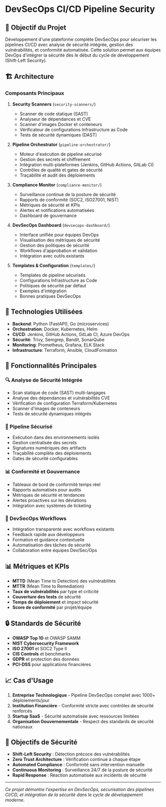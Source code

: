 # DevSecOps CI/CD Pipeline Security

## 🔐 Objectif du Projet

Développement d'une plateforme complète DevSecOps pour sécuriser les pipelines CI/CD avec analyse de sécurité intégrée, gestion des vulnérabilités, et conformité automatisée. Cette solution permet aux équipes DevOps d'intégrer la sécurité dès le début du cycle de développement (Shift-Left Security).

## 🏗️ Architecture

### Composants Principaux

1. **Security Scanners** (`security-scanners/`)
   - Scanner de code statique (SAST)
   - Analyseur de dépendances et CVE
   - Scanner d'images Docker et conteneurs
   - Vérificateur de configurations Infrastructure as Code
   - Tests de sécurité dynamiques (DAST)

2. **Pipeline Orchestrator** (`pipeline-orchestrator/`)
   - Moteur d'exécution de pipeline sécurisé
   - Gestion des secrets et chiffrement
   - Intégration multi-plateformes (Jenkins, GitHub Actions, GitLab CI)
   - Contrôles de qualité et gates de sécurité
   - Traçabilité et audit des déploiements

3. **Compliance Monitor** (`compliance-monitor/`)
   - Surveillance continue de la posture de sécurité
   - Rapports de conformité (SOC2, ISO27001, NIST)
   - Métriques de sécurité et KPIs
   - Alertes et notifications automatisées
   - Dashboard de gouvernance

4. **DevSecOps Dashboard** (`devsecops-dashboard/`)
   - Interface unifiée pour équipes DevOps
   - Visualisation des métriques de sécurité
   - Gestion des politiques de sécurité
   - Workflows d'approbation et validation
   - Intégration avec outils existants

5. **Templates & Configuration** (`templates/`)
   - Templates de pipeline sécurisés
   - Configurations Infrastructure as Code
   - Politiques de sécurité par défaut
   - Exemples d'intégration
   - Bonnes pratiques DevSecOps

## 🔧 Technologies Utilisées

- **Backend**: Python (FastAPI), Go (microservices)
- **Orchestration**: Docker, Kubernetes, Helm
- **CI/CD**: Jenkins, GitHub Actions, GitLab CI, Azure DevOps
- **Sécurité**: Trivy, Semgrep, Bandit, SonarQube
- **Monitoring**: Prometheus, Grafana, ELK Stack
- **Infrastructure**: Terraform, Ansible, CloudFormation

## 🚀 Fonctionnalités Principales

### 🔍 Analyse de Sécurité Intégrée
- Scan statique de code (SAST) multi-langages
- Analyse des dépendances et vulnérabilités CVE
- Vérification de configuration Terraform/Kubernetes
- Scanner d'images de conteneurs
- Tests de sécurité dynamiques intégrés

### 🔄 Pipeline Sécurisé
- Exécution dans des environnements isolés
- Gestion centralisée des secrets
- Signatures numériques des artifacts
- Traçabilité complète des déploiements
- Gates de sécurité configurables

### 📊 Conformité et Gouvernance
- Tableaux de bord de conformité temps réel
- Rapports automatisés pour audits
- Métriques de sécurité et tendances
- Alertes proactives sur les déviations
- Intégration avec systèmes de ticketing

### 🎯 DevSecOps Workflows
- Intégration transparente avec workflows existants
- Feedback rapide aux développeurs
- Formation et guidance contextuelle
- Automatisation des tâches de sécurité
- Collaboration entre équipes Dev/Sec/Ops

## 📊 Métriques et KPIs

- **MTTD** (Mean Time to Detection) des vulnérabilités
- **MTTR** (Mean Time to Remediation)
- **Taux de vulnérabilités** par type et criticité
- **Couverture des tests** de sécurité
- **Temps de déploiement** et impact sécurité
- **Score de conformité** par projet/équipe

## 🔒 Standards de Sécurité

- **OWASP Top 10** et OWASP SAMM
- **NIST Cybersecurity Framework**
- **ISO 27001** et SOC2 Type II
- **CIS Controls** et benchmarks
- **GDPR** et protection des données
- **PCI-DSS** pour applications financières

## 📈 Cas d'Usage

1. **Entreprise Technologique** - Pipeline DevSecOps complet avec 1000+ déploiements/jour
2. **Institution Financière** - Conformité stricte avec contrôles de sécurité renforcés
3. **Startup SaaS** - Sécurité automatisée avec ressources limitées
4. **Organisation Gouvernementale** - Respect des standards de sécurité nationaux

## 🎯 Objectifs de Sécurité

- **Shift-Left Security** : Détection précoce des vulnérabilités
- **Zero Trust Architecture** : Vérification continue à chaque étape
- **Automated Compliance** : Conformité sans intervention manuelle
- **Continuous Monitoring** : Surveillance 24/7 de la posture de sécurité
- **Rapid Response** : Réaction automatisée aux incidents de sécurité

---

*Ce projet démontre l'expertise en DevSecOps, sécurisation des pipelines CI/CD, et intégration de la sécurité dans le cycle de développement moderne.*